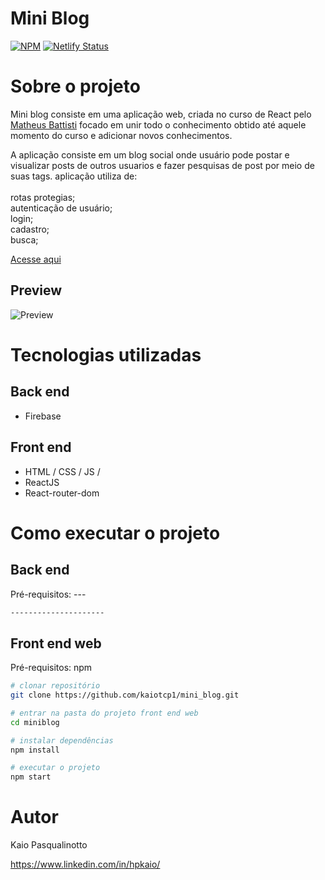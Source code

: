 # Mini Blog
[![NPM](https://img.shields.io/npm/l/react)](https://github.com/kaiotcp1/mini_blog/blob/main/license) 
[![Netlify Status](https://api.netlify.com/api/v1/badges/2ab76425-96ef-43cb-8591-fa08f689a817/deploy-status)](https://app.netlify.com/sites/mini-blog-kaio/deploys)



# Sobre o projeto

Mini blog consiste em uma aplicação web, criada no curso de React pelo
[Matheus Battisti](https://www.udemy.com/course/react-do-zero-a-maestria-c-hooks-router-api-projetos/ "Curso udemy")
focado em unir todo o conhecimento obtido até aquele momento do curso e adicionar novos conhecimentos.

A aplicação consiste em um blog social onde usuário pode postar e visualizar posts de outros usuarios e fazer pesquisas de post por meio de suas tags.
aplicação utiliza de:<br><br>
rotas protegias; <br>
autenticação de usuário;<br>
login;<br>
cadastro;<br>
busca;

[Acesse aqui](https://mini-blog-kaio.netlify.app "Curso udemy")



## Preview
![Preview](https://media3.giphy.com/media/QvwfTPDxxE4yJrkQe6/giphy.gif) 




# Tecnologias utilizadas
## Back end
- Firebase
## Front end
- HTML / CSS / JS /
- ReactJS
- React-router-dom

# Como executar o projeto

## Back end
Pré-requisitos: ---

```bash
---------------------
```

## Front end web
Pré-requisitos: npm 

```bash
# clonar repositório
git clone https://github.com/kaiotcp1/mini_blog.git

# entrar na pasta do projeto front end web
cd miniblog

# instalar dependências
npm install

# executar o projeto
npm start
```

# Autor

Kaio Pasqualinotto

https://www.linkedin.com/in/hpkaio/
